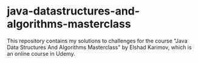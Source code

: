 # java-datastructures-and-algorithms-masterclass
This repository contains my solutions to challenges for the course "Java Data Structures And Algorithms Masterclass" by Elshad Karimov, which is an online course in Udemy. 
